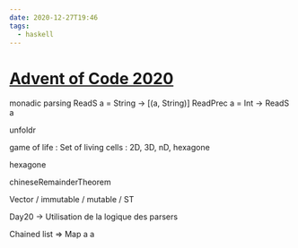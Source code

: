 ```yaml
---
date: 2020-12-27T19:46
tags:
  - haskell
---
```


# [Advent of Code 2020](https://adventofcode.com/2020)

monadic parsing
    ReadS a = String -> [(a, String)]
    ReadPrec a = Int -> ReadS a

unfoldr

game of life : Set of living cells
             : 2D, 3D, nD, hexagone

hexagone

chineseRemainderTheorem

Vector / immutable / mutable / ST

Day20 -> Utilisation de la logique des parsers

Chained list => Map a a
